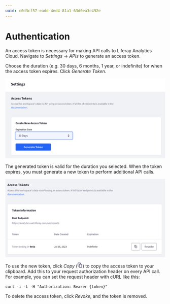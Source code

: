 ```yaml
---
uuid: c0d3cf57-eadd-4ed4-81a1-63d0ea3e492e
---
```

# Authentication

An access token is necessary for making API calls to Liferay Analytics Cloud. Navigate to _Settings_ &rarr; _APIs_ to generate an access token.

Choose the duration (e.g. 30 days, 6 months, 1 year, or indefinite) for when the access token expires. Click _Generate Token_.

![Select an expiration date and click generate token.](authentication/images/01.png)

The generated token is valid for the duration you selected. When the token expires, you must generate a new token to perform additional API calls. 

![A new token is generated.](authentication/images/02.png)

To use the new token, click _Copy_ (![Copy](../images/icon-copy.png)) to copy the access token to your clipboard. Add this to your request authorization header on every API call. For example, you can set the request header with cURL like this: 

```
curl -i -L -H "Authorization: Bearer {token}"
```

To delete the access token, click _Revoke_, and the token is removed.
